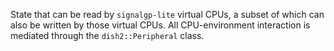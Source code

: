 State that can be read by `signalgp-lite` virtual CPUs, a subset of which can also be written by those virtual CPUs.
All CPU-environment interaction is mediated through the `dish2::Peripheral` class.

